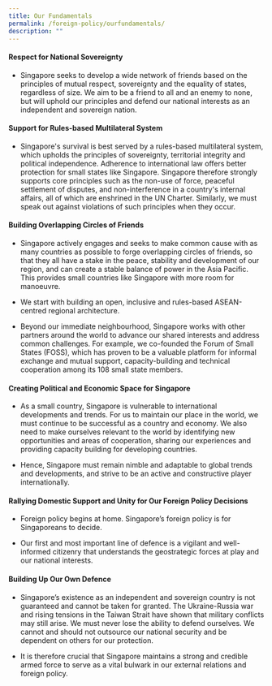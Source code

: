 ```yaml
---
title: Our Fundamentals
permalink: /foreign-policy/ourfundamentals/
description: ""
---
```


#### Respect for National Sovereignty

* Singapore seeks to develop a wide network of friends based on the principles of mutual respect, sovereignty and the equality of states, regardless of size. We aim to be a friend to all and an enemy to none, but will uphold our principles and defend our national interests as an independent and sovereign nation.

#### Support for Rules-based Multilateral System

* Singapore's survival is best served by a rules-based multilateral system, which upholds the principles of sovereignty, territorial integrity and political independence. Adherence to international law offers better protection for small states like Singapore. Singapore therefore strongly supports core principles such as the non-use of force, peaceful settlement of disputes, and non-interference in a country's internal affairs, all of which are enshrined in the UN Charter. Similarly, we must speak out against violations of such principles when they occur.

#### Building Overlapping Circles of Friends

* Singapore actively engages and seeks to make common cause with as many countries as possible to forge overlapping circles of friends, so that they all have a stake in the peace, stability and development of our region, and can create a stable balance of power in the Asia Pacific. This provides small countries like Singapore with more room for manoeuvre.

* We start with building an open, inclusive and rules-based ASEAN-centred regional architecture.

* Beyond our immediate neighbourhood, Singapore works with other partners around the world to advance our shared interests and address common challenges. For example, we co-founded the Forum of Small States (FOSS), which has proven to be a valuable platform for informal exchange and mutual support, capacity-building and technical cooperation among its 108 small state members.

#### Creating Political and Economic Space for Singapore

* As a small country, Singapore is vulnerable to international developments and trends. For us to maintain our place in the world, we must continue to be successful as a country and economy. We also need to make ourselves relevant to the world by identifying new opportunities and areas of cooperation, sharing our experiences and providing capacity building for developing countries.

* Hence, Singapore must remain nimble and adaptable to global trends and developments, and strive to be an active and constructive player internationally.

#### Rallying Domestic Support and Unity for Our Foreign Policy Decisions

* Foreign policy begins at home. Singapore’s foreign policy is for Singaporeans to decide.

* Our first and most important line of defence is a vigilant and well-informed citizenry that understands the geostrategic forces at play and our national interests.

#### Building Up Our Own Defence

* Singapore’s existence as an independent and sovereign country is not guaranteed and cannot be taken for granted. The Ukraine-Russia war and rising tensions in the Taiwan Strait have shown that military conflicts may still arise. We must never lose the ability to defend ourselves. We cannot and should not outsource our national security and be dependent on others for our protection.

* It is therefore crucial that Singapore maintains a strong and credible armed force to serve as a vital bulwark in our external relations and foreign policy.